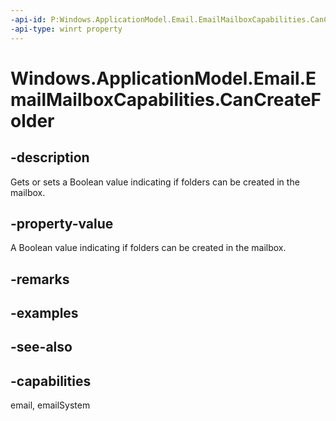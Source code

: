 ```yaml
---
-api-id: P:Windows.ApplicationModel.Email.EmailMailboxCapabilities.CanCreateFolder
-api-type: winrt property
---
```


<!-- Property syntax
public bool CanCreateFolder { get;  set; }
-->

# Windows.ApplicationModel.Email.EmailMailboxCapabilities.CanCreateFolder

## -description
Gets or sets a Boolean value indicating if folders can be created in the mailbox.

## -property-value
A Boolean value indicating if folders can be created in the mailbox.

## -remarks

## -examples

## -see-also

## -capabilities
email, emailSystem
